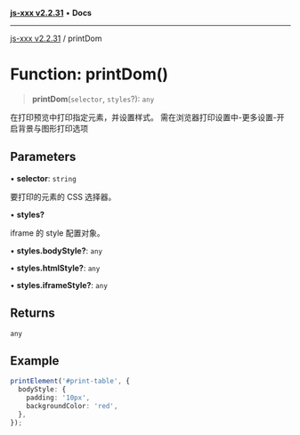 [**js-xxx v2.2.31**](../README.md) • **Docs**

***

[js-xxx v2.2.31](../README.md) / printDom

# Function: printDom()

> **printDom**(`selector`, `styles`?): `any`

在打印预览中打印指定元素，并设置样式。
需在浏览器打印设置中-更多设置-开启背景与图形打印选项

## Parameters

• **selector**: `string`

要打印的元素的 CSS 选择器。

• **styles?**

iframe 的 style 配置对象。

• **styles.bodyStyle?**: `any`

• **styles.htmlStyle?**: `any`

• **styles.iframeStyle?**: `any`

## Returns

`any`

## Example

```ts
printElement('#print-table', {
  bodyStyle: {
    padding: '10px',
    backgroundColor: 'red',
  },
});
```
